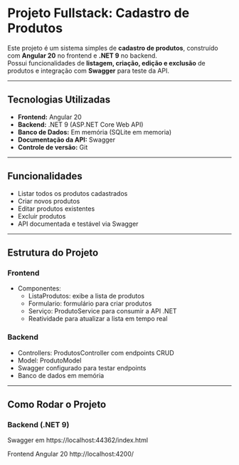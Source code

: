 # Projeto Fullstack: Cadastro de Produtos

Este projeto é um sistema simples de **cadastro de produtos**, construído com **Angular 20** no frontend e **.NET 9** no backend.  
Possui funcionalidades de **listagem, criação, edição e exclusão** de produtos e integração com **Swagger** para teste da API.

---

## Tecnologias Utilizadas

- **Frontend:** Angular 20  
- **Backend:** .NET 9 (ASP.NET Core Web API)  
- **Banco de Dados:** Em memória (SQLite em memoria)  
- **Documentação da API:** Swagger  
- **Controle de versão:** Git  

---

## Funcionalidades

- Listar todos os produtos cadastrados  
- Criar novos produtos  
- Editar produtos existentes
- Excluir produtos  
- API documentada e testável via Swagger  

---

## Estrutura do Projeto
### Frontend

- Componentes:
  - ListaProdutos: exibe a lista de produtos
  - Formulario: formulário para criar produtos
  - Serviço: ProdutoService para consumir a API .NET  
  - Reatividade para atualizar a lista em tempo real  

### Backend

- Controllers: ProdutosController com endpoints CRUD  
- Model: ProdutoModel  
- Swagger configurado para testar endpoints  
- Banco de dados em memória

---

## Como Rodar o Projeto

### Backend (.NET 9)
Swagger em https://localhost:44362/index.html


Frontend Angular 20
http://localhost:4200/


